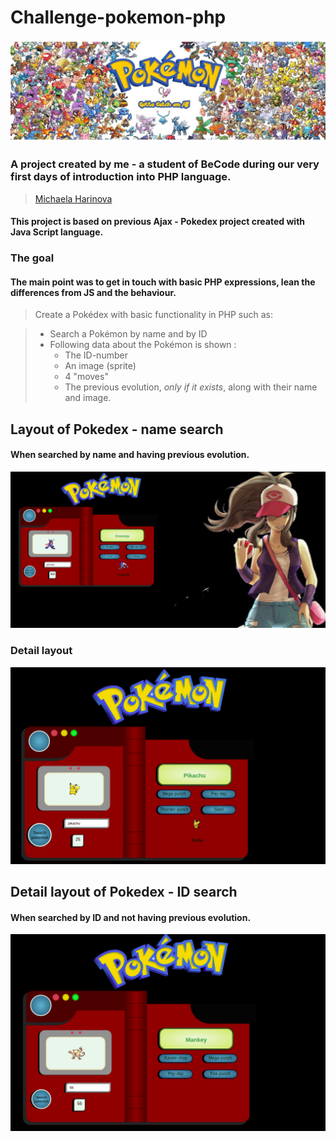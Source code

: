 # Challenge-pokemon-php

![Pokémon](img/icfSTV.jpg)

### A project created by me - a student of BeCode during our very first days of introduction into PHP language.

>[Michaela Harinova](https://github.com/mharin)  



#### This project is based on previous Ajax - Pokedex project created with Java Script language.


### The goal
#### The main point was to get in touch with basic PHP expressions, lean the differences from JS and the behaviour.

> Create a Pokédex with basic functionality in PHP such as:

>* Search a Pokémon by name and by ID
>* Following data about the Pokémon is shown :
   >   * The ID-number
>   * An image (sprite)
>   * 4 "moves"
>   * The previous evolution, _only if it exists_, along with their name and image.


## Layout of Pokedex - name search
#### When searched by name and having previous evolution.
![Screenshot Pokedex Layout](img/greninja.png)
### Detail layout
![Screenshot Pokedex Layout](img/pikachu.png)


## Detail layout of Pokedex - ID search
#### When searched by ID and not having previous evolution.
![Screenshot Pokedex Layout](img/mankey.png)

